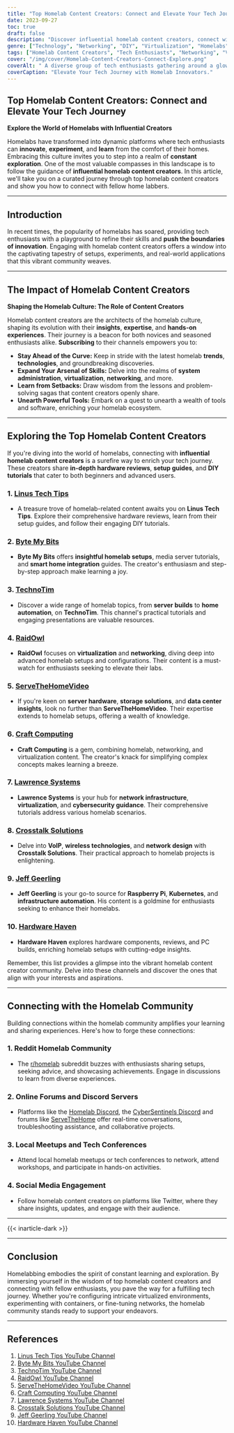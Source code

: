```yaml
---
title: "Top Homelab Content Creators: Connect and Elevate Your Tech Journey"
date: 2023-09-27
toc: true
draft: false
description: "Discover influential homelab content creators, connect with fellow enthusiasts, and embark on a journey of tech exploration."
genre: ["Technology", "Networking", "DIY", "Virtualization", "Homelabs", "Tech Enthusiasts", "Community", "Learning", "Innovation", "Guides"]
tags: ["Homelab Content Creators", "Tech Enthusiasts", "Networking", "Virtualization", "DIY Tutorials", "Homelab Setups", "Community Engagement", "Learning Resources", "Innovation", "Technology Guides", "Connecting with Home Labbers", "Top Homelab Channels", "Tech Learning", "Homelab Networking", "Virtualization Techniques", "DIY Tech Projects", "Community Interaction", "Innovative Homelab Ideas", "Home Tech Exploration", "Tech Enthusiast Network"]
cover: "/img/cover/Homelab-Content-Creators-Connect-Explore.png"
coverAlt: " A diverse group of tech enthusiasts gathering around a glowing homelab setup, exchanging knowledge and ideas with excitement."
coverCaption: "Elevate Your Tech Journey with Homelab Innovators."
---
```


## Top Homelab Content Creators: Connect and Elevate Your Tech Journey

**Explore the World of Homelabs with Influential Creators**

Homelabs have transformed into dynamic platforms where tech enthusiasts can **innovate**, **experiment**, and **learn** from the comfort of their homes. Embracing this culture invites you to step into a realm of **constant exploration**. One of the most valuable compasses in this landscape is to follow the guidance of **influential homelab content creators**. In this article, we'll take you on a curated journey through top homelab content creators and show you how to connect with fellow home labbers.

______

## Introduction

In recent times, the popularity of homelabs has soared, providing tech enthusiasts with a playground to refine their skills and **push the boundaries of innovation**. Engaging with homelab content creators offers a window into the captivating tapestry of setups, experiments, and real-world applications that this vibrant community weaves.

______

## The Impact of Homelab Content Creators

**Shaping the Homelab Culture: The Role of Content Creators**

Homelab content creators are the architects of the homelab culture, shaping its evolution with their **insights**, **expertise**, and **hands-on experiences**. Their journey is a beacon for both novices and seasoned enthusiasts alike. **Subscribing** to their channels empowers you to:

- **Stay Ahead of the Curve:** Keep in stride with the latest homelab **trends**, **technologies**, and groundbreaking discoveries.
- **Expand Your Arsenal of Skills:** Delve into the realms of **system administration**, **virtualization**, **networking**, and more.
- **Learn from Setbacks:** Draw wisdom from the lessons and problem-solving sagas that content creators openly share.
- **Unearth Powerful Tools:** Embark on a quest to unearth a wealth of tools and software, enriching your homelab ecosystem.
______

## Exploring the Top Homelab Content Creators

If you're diving into the world of homelabs, connecting with **influential homelab content creators** is a surefire way to enrich your tech journey. These creators share **in-depth hardware reviews**, **setup guides**, and **DIY tutorials** that cater to both beginners and advanced users.

### 1. [Linus Tech Tips](https://www.youtube.com/@LinusTechTips)
   - A treasure trove of homelab-related content awaits you on **Linus Tech Tips**. Explore their comprehensive hardware reviews, learn from their setup guides, and follow their engaging DIY tutorials.

### 2. [Byte My Bits](https://www.youtube.com/@Bytemybits)
   - **Byte My Bits** offers **insightful homelab setups**, media server tutorials, and **smart home integration** guides. The creator's enthusiasm and step-by-step approach make learning a joy.

### 3. [TechnoTim](https://www.youtube.com/@TechnoTim)
   - Discover a wide range of homelab topics, from **server builds** to **home automation**, on **TechnoTim**. This channel's practical tutorials and engaging presentations are valuable resources.

### 4. [RaidOwl](https://www.youtube.com/@RaidOwl)
   - **RaidOwl** focuses on **virtualization** and **networking**, diving deep into advanced homelab setups and configurations. Their content is a must-watch for enthusiasts seeking to elevate their labs.

### 5. [ServeTheHomeVideo](https://www.youtube.com/@ServeTheHomeVideo)
   - If you're keen on **server hardware**, **storage solutions**, and **data center insights**, look no further than **ServeTheHomeVideo**. Their expertise extends to homelab setups, offering a wealth of knowledge.

### 6. [Craft Computing](https://www.youtube.com/@CraftComputing)
   - **Craft Computing** is a gem, combining homelab, networking, and virtualization content. The creator's knack for simplifying complex concepts makes learning a breeze.

### 7. [Lawrence Systems](https://www.youtube.com/@LAWRENCESYSTEMS)
   - **Lawrence Systems** is your hub for **network infrastructure**, **virtualization**, and **cybersecurity guidance**. Their comprehensive tutorials address various homelab scenarios.

### 8. [Crosstalk Solutions](https://www.youtube.com/@CrosstalkSolutions)
   - Delve into **VoIP**, **wireless technologies**, and **network design** with **Crosstalk Solutions**. Their practical approach to homelab projects is enlightening.

### 9. [Jeff Geerling](https://www.youtube.com/@JeffGeerling)
   - **Jeff Geerling** is your go-to source for **Raspberry Pi**, **Kubernetes**, and **infrastructure automation**. His content is a goldmine for enthusiasts seeking to enhance their homelabs.

### 10. [Hardware Haven](https://www.youtube.com/@HardwareHaven)
   - **Hardware Haven** explores hardware components, reviews, and PC builds, enriching homelab setups with cutting-edge insights.

Remember, this list provides a glimpse into the vibrant homelab content creator community. Delve into these channels and discover the ones that align with your interests and aspirations.

______

## Connecting with the Homelab Community

Building connections within the homelab community amplifies your learning and sharing experiences. Here's how to forge these connections:

### 1. Reddit Homelab Community
   - The [r/homelab](https://www.reddit.com/r/homelab) subreddit buzzes with enthusiasts sharing setups, seeking advice, and showcasing achievements. Engage in discussions to learn from diverse experiences.

### 2. Online Forums and Discord Servers
   - Platforms like the [Homelab Discord](https://discord.com/invite/homelab), the [CyberSentinels Discord](https://discord.gg/CYVe2CyrXk) and forums like [ServeTheHome](https://forums.servethehome.com/index.php) offer real-time conversations, troubleshooting assistance, and collaborative projects.

### 3. Local Meetups and Tech Conferences
   - Attend local homelab meetups or tech conferences to network, attend workshops, and participate in hands-on activities.

### 4. Social Media Engagement
   - Follow homelab content creators on platforms like Twitter, where they share insights, updates, and engage with their audience.

______
{{< inarticle-dark >}}
______


## Conclusion

Homelabbing embodies the spirit of constant learning and exploration. By immersing yourself in the wisdom of top homelab content creators and connecting with fellow enthusiasts, you pave the way for a fulfilling tech journey. Whether you're configuring intricate virtualized environments, experimenting with containers, or fine-tuning networks, the homelab community stands ready to support your endeavors.

______

## References

1. [Linus Tech Tips YouTube Channel](https://www.youtube.com/@LinusTechTips)
2. [Byte My Bits YouTube Channel](https://www.youtube.com/@Bytemybits)
3. [TechnoTim YouTube Channel](https://www.youtube.com/@TechnoTim)
4. [RaidOwl YouTube Channel](https://www.youtube.com/@RaidOwl)
5. [ServeTheHomeVideo YouTube Channel](https://www.youtube.com/@ServeTheHomeVideo)
6. [Craft Computing YouTube Channel](https://www.youtube.com/@CraftComputing)
7. [Lawrence Systems YouTube Channel](https://www.youtube.com/@LAWRENCESYSTEMS)
8. [Crosstalk Solutions YouTube Channel](https://www.youtube.com/@CrosstalkSolutions)
9. [Jeff Geerling YouTube Channel](https://www.youtube.com/@JeffGeerling)
10. [Hardware Haven YouTube Channel](https://www.youtube.com/@HardwareHaven)
